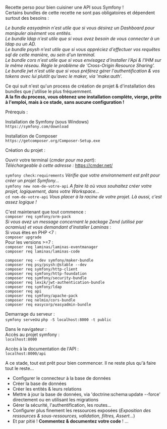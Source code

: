 Recette perso pour bien cuisiner une API sous Symfony !<br>
Certains bundles de cette recette ne sont pas obligatoires et dépendent surtout des besoins :

<i>Le bundle easyadmin n'est utile que si vous désirez un Dashboard pour manipuler aisément vos entités.</br>
Le bundle ldap n'est utile que si vous avez besoin de vous connecter à un ldap ou un AD.</br>
Le bundle psysh n'est utile que si vous appréciez d'effectuer vos requêtes sql de cette manière, au sein d'un terminal.</br>
Le bundle cors n'est utile que si vous envisagez d'installer l'Api & l'IHM sur le même réseau. Règle le problème de 'Cross-Origin Resource Sharing'.</br>
Le bundle jwt n'est utile que si vous préférez gérer l'authentification & vos tokens avec lui plutôt qu'avec le maker, via 'make:auth'.</br></i>


Ce qui suit n'est qu'un process de création de projet & d'installation des bundles que j'utilise le plus fréquemment.<br>
<b>A la fin du process, vous obtenez une installation complète, vierge, prête à l'emploi, mais à ce stade, sans aucune configuration !</b>

Prérequis :

Installation de Symfony (sous Windows)</br>
  `https://symfony.com/download`

Installation de Composer</br>
  `https://getcomposer.org/Composer-Setup.exe`

Création du projet :

Ouvrir votre terminal (<i>cmder pour ma part</i>):<br>
<i>Téléchargeable à cette adresse :</i> https://cmder.net/

`symfony check:requirements` <i>Vérifie que votre environnement est prêt pour créer un projet Symfony...</i><br>
`symfony new nom-de-votre-api` <i>A faire là où vous souhaitez créer votre projet, logiquement, dans votre Workspace...</i><br>
`cd nom-de-votre-api` <i>Vous placer à la racine de votre projet. Là aussi, c'est assez logique !</i><br>

C'est maintenant que tout commence :<br>
`composer req symfony/orm-pack`<br>
  <i>Si vous avez un message concernant le package Zend (utilisé par ocramius) et vous demandant d'installer Laminas</i> :<br>
    Si vous êtes en PHP <7 :<br>
      `composer upgrade`<br>
    Pour les versions >=7 : <br>
      `composer req laminas/laminas-eventmanager`<br>
      `composer req laminas/laminas-code`<br>

`composer req --dev symfony/maker-bundle`<br>
`composer req psy/psysh:@stable --dev`<br>
`composer req symfony/http-client`<br>
`composer req symfony/http-foundation`<br>
`composer req symfony/security-bundle`<br>
`composer req lexik/jwt-authentication-bundle`<br>
`composer req symfony/ldap`<br>
`composer req api`<br>
`composer req symfony/apache-pack`<br>
`composer req nelmio/cors-bundle`<br>
`composer req easycorp/easyadmin-bundle`

Demarrage du serveur :</br>
`symfony serve`ou `php -S localhost:8000 -t public`

Dans le navigateur :</br>
  Accès au projet symfony :</br>
    `localhost:8000`

  Accès à la documentation de l'API :</br>
    `localhost:8000/api`
    
A ce stade, tout est prêt pour bien commencer. Il ne reste plus qu'à faire tout le reste...</br>
  - Configurer le connecteur à la base de données</br>
  - Créer la base de données</br>
  - Créer les entités & leurs relations</br>
  - Mettre à jour la base de données, via 'doctrine:schema:update --force' directement ou en utilisant les migrations</br>
  - Gérer la sécurité, l'authentification, les routes... </br>
  - Configurer plus finement les ressources exposées (<i>Exposition des ressources & sous-ressources, validation, filtres, Assert...</i>)</br>
  - Et par pitié ! <b>Commentez & documentez votre code</b> !
  ...
